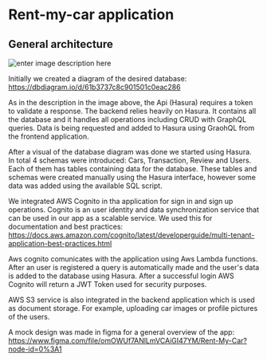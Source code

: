 ﻿# Rent-my-car application

## General architecture

![enter image description here](https://i.postimg.cc/N0T8jd2B/Untitled-Diagram-drawio.png)


Initially we created a diagram of the desired database: https://dbdiagram.io/d/61b3737c8c901501c0eac286

As in the description in the image above, the Api (Hasura) requires a token to validate a response. The backend relies heavily on Hasura. It contains all the database and it handles all operations including CRUD with GraphQL queries. Data is being requested and added to Hasura using GraohQL from the frontend application.

After a visual of the database diagram was done we started using Hasura. In total 4 schemas were introduced: Cars, Transaction, Review and Users. Each of them has tables containing data for the database. These tables and schemas were created manually using the Hasura interface, however some data was added using the available SQL script.  

We integrated AWS Cognito in tha application for sign in and sign up operations. Cognito is an user identity and data synchronization service that can be used in our app as a scalable service. We used this for documentation and best practices: https://docs.aws.amazon.com/cognito/latest/developerguide/multi-tenant-application-best-practices.html

Aws cognito comunicates with the application using Aws Lambda functions. After an user is registered a query is automatically made and the user's data is added to the database using Hasura. After a successful login AWS Cognito will return a JWT Token used for security purposes. 

AWS S3 service is also integrated in the backend application which is used as document storage. For example, uploading car images or profile pictures of the users.

A mock design was made in figma for a general overview of the app: https://www.figma.com/file/omOWUf7ANlLmVCAiGI47YM/Rent-My-Car?node-id=0%3A1
